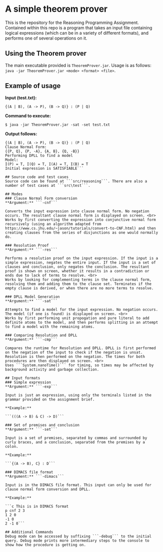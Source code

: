 # A simple theorem prover
This is the repository for the Reasoning Programming Assignment. Contained within this repo is a program that takes an input file containing logical expressions (which can be in a variety of different formats), and performs one of several operations on it.

## Using the Theorem prover
The main executable provided is ```TheoremProver.jar```. Usage is as follows: ```java -jar TheoremProver.jar <mode> <format> <file>```.

## Example of usage
**Input (test.txt):** 

```{(A | B), (A -> P), (B -> Q)} : (P | Q)```

**Command to execute:**

```$ java -jar TheoremProver.jar -sat -set test.txt```

**Output follows:** 

```Input expression:
{(A | B), (A -> P), (B -> Q)} : (P | Q)
Clause Normal Form:
{{P, Q}, {P, -A}, {A, B}, {Q, -B}}
Performing DPLL to find a model
Model:
I(P) = T, I(Q) = T, I(A) = T, I(B) = T
Initial expression is SATISFIABLE```

## Source code and test cases
Source code can be found at ```src/reasoning```. There are also a number of test cases at ```src\test```. 

## Modes
### Clause Normal Form conversion
**Argument:** ```-cnf``` 

Converts the input expression into clause normal form. No negation occurs. The resultant clause normal form is displayed on screen. <br>
Works by first converting the expression into conjunctive normal form recursively (using an algorithm adapted from https://www.cs.jhu.edu/~jason/tutorials/convert-to-CNF.html) and then creating clauses from the series of disjunctions as one would normally do.

### Resolution Proof
**Argument:** ```-res```

Performs a resolution proof on the input expression. If the input is a simple expression, negates the entire input. If the input is a set of clauses and conclusion, only negates the conclusion. The resultant proof is shown on screen, whether it results in a contradiction or ends due to lack of terms to resolve. <br>
Works by looking for complementing terms in the clause normal form, resolving them and adding them to the clause set. Terminates if the empty clause is derived, or when there are no more terms to resolve.

### DPLL Model Generation
**Argument:** ```-sat```

Attempts to find a model for the input expression. No negation occurs. The model (if one is found) is displayed on screen. <br>
Works by first performing unit propogation and pure literal to add definite atoms to the model, and then performs splitting in an attempt to find a model with the remaining atoms.

### Comparing Resolution and DPLL
**Argument:** ```-cmp```

Compares the runtime for Resolution and DPLL. DPLL is first performed on the negation of the input to check if the negation is unsat. Resolution is then performed on the negation. The times for both procedures are then displayed on screen. <br>
Uses ```System.nanoTime()``` for timing, so times may be affected by background activity and garbage collection.

## Input formats 
### Simple expression
**Argument:** ```-exp```

Input is just an expression, using only the terminals listed in the grammar provided on the assignment brief. 

**Example:**

```(((A -> B) & C) -> D)```

### Set of premises and conclusion
**Argument:** ```-set```

Input is a set of premises, separated by commas and surrounded by curly braces, and a conclusion, separated from the premises by a colon.

**Example:** 

```{(A -> B), C} : D```

### DIMACS file format
**Argument:** ```-dimacs```

Input is in the DIMACS file format. This input can only be used for clause normal form conversion and DPLL.

**Example:** 

```c This is in DIMACS format
p cnf 2 3
1 2 0
-1 0
2 -1 0```

## Additional Commands
Debug mode can be accessed by suffixing ```-debug``` to the initial query. Debug mode prints more intermediary steps to the console to show how the procedure is getting on.